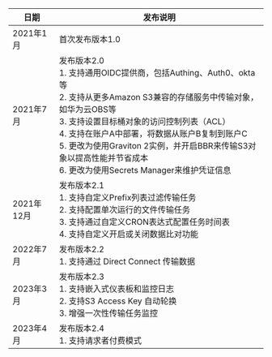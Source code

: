 | 日期       | 发布说明|
|----------|--------|
| 2021年1月 | 首次发布版本1.0 |
| 2021年7月 | 发布版本2.0 <br> 1. 支持通用OIDC提供商，包括Authing、Auth0、okta等 <br> 2. 支持从更多Amazon S3兼容的存储服务中传输对象，如华为云OBS等 <br> 3. 支持设置目标桶对象的访问控制列表（ACL）<br> 4. 支持在账户A中部署，将数据从账户B复制到账户C<br> 5. 更改为使用Graviton 2实例，并开启BBR来传输S3对象以提高性能并节省成本<br> 6. 更改为使用Secrets Manager来维护凭证信息 |
| 2021年12月 | 发布版本2.1 <br> 1. 支持自定义Prefix列表过滤传输任务 <br> 2. 支持配置单次运行的文件传输任务 <br> 3. 支持通过自定义CRON表达式配置任务时间表 <br> 4. 支持自定义开启或关闭数据比对功能 |
| 2022年7月 | 发布版本2.2 <br> 1. 支持通过 Direct Connect 传输数据| 
| 2023年3月 | 发布版本2.3 <br> 1. 支持嵌入式仪表板和监控日志<br> 2. 支持S3 Access Key 自动轮换 <br> 3. 增强一次性传输任务监控| 
| 2023年4月 | 发布版本2.4 <br> 1. 支持请求者付费模式| 